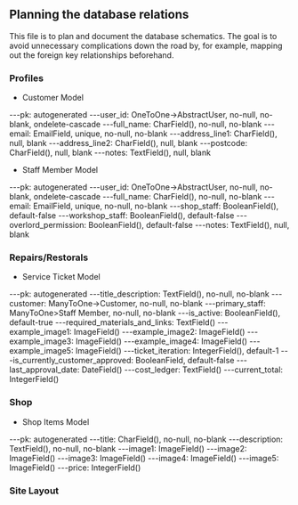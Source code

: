 ## Planning the database relations


This file is to plan and document the database schematics. The goal is to 
avoid unnecessary complications down the road by, for example, 
mapping out the foreign key relationships beforehand. 


### Profiles

- Customer Model

---pk: autogenerated
---user_id: OneToOne->AbstractUser, no-null, no-blank, ondelete-cascade
---full_name: CharField(), no-null, no-blank
---email: EmailField, unique, no-null, no-blank
---address_line1: CharField(), null, blank
---address_line2: CharField(), null, blank
---postcode: CharField(), null, blank
---notes: TextField(), null, blank


- Staff Member Model

---pk: autogenerated
---user_id: OneToOne->AbstractUser, no-null, no-blank, ondelete-cascade
---full_name: CharField(), no-null, no-blank
---email: EmailField, unique, no-null, no-blank
---shop_staff: BooleanField(), default-false
---workshop_staff: BooleanField(), default-false
---overlord_permission: BooleanField(), default-false
---notes: TextField(), null, blank


### Repairs/Restorals

- Service Ticket Model

---pk: autogenerated
---title_description: TextField(), no-null, no-blank
---customer: ManyToOne->Customer, no-null, no-blank
---primary_staff: ManyToOne>Staff Member, no-null, no-blank
---is_active: BooleanField(), default-true
---required_materials_and_links: TextField()
---example_image1: ImageField()
---example_image2: ImageField()
---example_image3: ImageField()
---example_image4: ImageField()
---example_image5: ImageField()
---ticket_iteration: IntegerField(), default-1
---is_currently_customer_approved: BooleanField, default-false
---last_approval_date: DateField()
---cost_ledger: TextField()
---current_total: IntegerField()


### Shop

- Shop Items Model

---pk: autogenerated
---title: CharField(), no-null, no-blank
---description: TextField(), no-null, no-blank
---image1: ImageField()
---image2: ImageField()
---image3: ImageField()
---image4: ImageField()
---image5: ImageField()
---price: IntegerField()


### Site Layout

